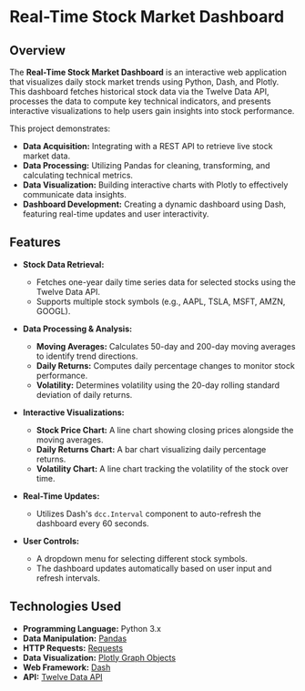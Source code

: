 # Real-Time Stock Market Dashboard

## Overview

The **Real-Time Stock Market Dashboard** is an interactive web application that visualizes daily stock market trends using Python, Dash, and Plotly. This dashboard fetches historical stock data via the Twelve Data API, processes the data to compute key technical indicators, and presents interactive visualizations to help users gain insights into stock performance.

This project demonstrates:
- **Data Acquisition:** Integrating with a REST API to retrieve live stock market data.
- **Data Processing:** Utilizing Pandas for cleaning, transforming, and calculating technical metrics.
- **Data Visualization:** Building interactive charts with Plotly to effectively communicate data insights.
- **Dashboard Development:** Creating a dynamic dashboard using Dash, featuring real-time updates and user interactivity.

## Features

- **Stock Data Retrieval:**
  - Fetches one-year daily time series data for selected stocks using the Twelve Data API.
  - Supports multiple stock symbols (e.g., AAPL, TSLA, MSFT, AMZN, GOOGL).

- **Data Processing & Analysis:**
  - **Moving Averages:** Calculates 50-day and 200-day moving averages to identify trend directions.
  - **Daily Returns:** Computes daily percentage changes to monitor stock performance.
  - **Volatility:** Determines volatility using the 20-day rolling standard deviation of daily returns.

- **Interactive Visualizations:**
  - **Stock Price Chart:** A line chart showing closing prices alongside the moving averages.
  - **Daily Returns Chart:** A bar chart visualizing daily percentage returns.
  - **Volatility Chart:** A line chart tracking the volatility of the stock over time.

- **Real-Time Updates:**
  - Utilizes Dash's `dcc.Interval` component to auto-refresh the dashboard every 60 seconds.

- **User Controls:**
  - A dropdown menu for selecting different stock symbols.
  - The dashboard updates automatically based on user input and refresh intervals.

## Technologies Used

- **Programming Language:** Python 3.x
- **Data Manipulation:** [Pandas](https://pandas.pydata.org/)
- **HTTP Requests:** [Requests](https://requests.readthedocs.io/)
- **Data Visualization:** [Plotly Graph Objects](https://plotly.com/python/graph-objects/)
- **Web Framework:** [Dash](https://dash.plotly.com/)
- **API:** [Twelve Data API](https://twelvedata.com/)


